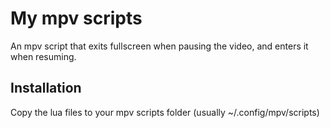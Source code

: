 # My mpv scripts
An mpv script that exits fullscreen when pausing the video, and enters it when resuming.

## Installation
Copy the lua files to your mpv scripts folder (usually ~/.config/mpv/scripts)
